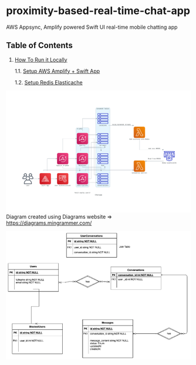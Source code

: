 # proximity-based-real-time-chat-app
AWS Appsync, Amplify powered Swift UI real-time mobile chatting app

## Table of Contents

1. [How To Run it Locally](#how-to-run-it-locally)
   
    1.1. [Setup AWS Amplify + Swift App](#get-postgresql-cloud-service-connection-details)
   
    1.2. [Setup Redis Elasticache](#get-redis-cloud-service-connection-details)
   
![Alt text](chatapp.png)
Diagram created using Diagrams website => https://diagrams.mingrammer.com/

![](er_chat_app.png)
